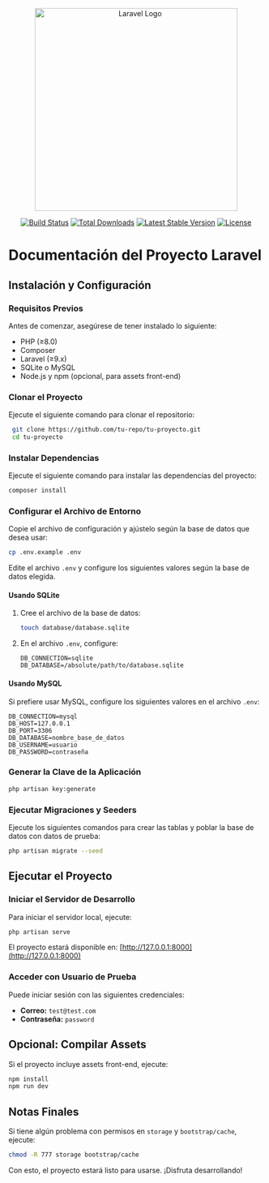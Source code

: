 <p align="center"><a href="https://laravel.com" target="_blank"><img src="https://raw.githubusercontent.com/laravel/art/master/logo-lockup/5%20SVG/2%20CMYK/1%20Full%20Color/laravel-logolockup-cmyk-red.svg" width="400" alt="Laravel Logo"></a></p>

<p align="center">
<a href="https://github.com/laravel/framework/actions"><img src="https://github.com/laravel/framework/workflows/tests/badge.svg" alt="Build Status"></a>
<a href="https://packagist.org/packages/laravel/framework"><img src="https://img.shields.io/packagist/dt/laravel/framework" alt="Total Downloads"></a>
<a href="https://packagist.org/packages/laravel/framework"><img src="https://img.shields.io/packagist/v/laravel/framework" alt="Latest Stable Version"></a>
<a href="https://packagist.org/packages/laravel/framework"><img src="https://img.shields.io/packagist/l/laravel/framework" alt="License"></a>
</p>

# Documentación del Proyecto Laravel

## Instalación y Configuración

### Requisitos Previos

Antes de comenzar, asegúrese de tener instalado lo siguiente:

- PHP (≥8.0)
- Composer
- Laravel (≥9.x)
- SQLite o MySQL
- Node.js y npm (opcional, para assets front-end)

### Clonar el Proyecto

Ejecute el siguiente comando para clonar el repositorio:

```sh
 git clone https://github.com/tu-repo/tu-proyecto.git
 cd tu-proyecto
```

### Instalar Dependencias

Ejecute el siguiente comando para instalar las dependencias del proyecto:

```sh
composer install
```

### Configurar el Archivo de Entorno

Copie el archivo de configuración y ajústelo según la base de datos que desea usar:

```sh
cp .env.example .env
```

Edite el archivo `.env` y configure los siguientes valores según la base de datos elegida.

#### Usando SQLite

1. Cree el archivo de la base de datos:

   ```sh
   touch database/database.sqlite
   ```

2. En el archivo `.env`, configure:

   ```env
   DB_CONNECTION=sqlite
   DB_DATABASE=/absolute/path/to/database.sqlite
   ```

#### Usando MySQL

Si prefiere usar MySQL, configure los siguientes valores en el archivo `.env`:

```env
DB_CONNECTION=mysql
DB_HOST=127.0.0.1
DB_PORT=3306
DB_DATABASE=nombre_base_de_datos
DB_USERNAME=usuario
DB_PASSWORD=contraseña
```

### Generar la Clave de la Aplicación

```sh
php artisan key:generate
```

### Ejecutar Migraciones y Seeders

Ejecute los siguientes comandos para crear las tablas y poblar la base de datos con datos de prueba:

```sh
php artisan migrate --seed
```

## Ejecutar el Proyecto

### Iniciar el Servidor de Desarrollo

Para iniciar el servidor local, ejecute:

```sh
php artisan serve
```

El proyecto estará disponible en: [http://127.0.0.1:8000](http://127.0.0.1:8000)

### Acceder con Usuario de Prueba

Puede iniciar sesión con las siguientes credenciales:

- **Correo:** `test@test.com`
- **Contraseña:** `password`

## Opcional: Compilar Assets

Si el proyecto incluye assets front-end, ejecute:

```sh
npm install
npm run dev
```

## Notas Finales

Si tiene algún problema con permisos en `storage` y `bootstrap/cache`, ejecute:

```sh
chmod -R 777 storage bootstrap/cache
```

Con esto, el proyecto estará listo para usarse. ¡Disfruta desarrollando!

